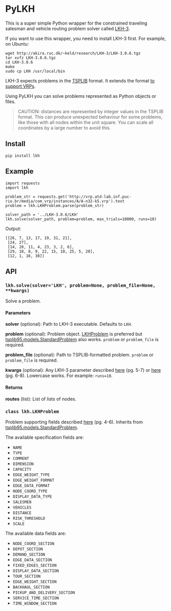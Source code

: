 # PyLKH
This is a super simple Python wrapper for the constrained traveling salesman and vehicle routing problem solver called [LKH-3](http://akira.ruc.dk/~keld/research/LKH-3/).

If you want to use this wrapper, you need to install LKH-3 first. For example, on Ubuntu:
```
wget http://akira.ruc.dk/~keld/research/LKH-3/LKH-3.0.6.tgz
tar xvfz LKH-3.0.6.tgz
cd LKH-3.0.6
make
sudo cp LKH /usr/local/bin
```

LKH-3 expects problems in the [TSPLIB](https://github.com/ben-hudson/pylkh/blob/master/docs/tsplib.pdf) format.
It extends the format [to support VRPs](https://github.com/ben-hudson/pylkh/blob/master/docs/lkh-3.pdf).

Using PyLKH you can solve problems represented as Python objects or files.

> CAUTION: distances are represented by integer values in the TSPLIB format. This can produce unexpected behaviour for some problems, like those with all nodes within the unit square. You can scale all coordinates by a large number to avoid this.

## Install
```
pip install lkh
```

## Example
```
import requests
import lkh

problem_str = requests.get('http://vrp.atd-lab.inf.puc-rio.br/media/com_vrp/instances/A/A-n32-k5.vrp').text
problem = lkh.LKHProblem.parse(problem_str)

solver_path = '../LKH-3.0.6/LKH'
lkh.solve(solver_path, problem=problem, max_trials=10000, runs=10)
```
Output:
```
[[26, 7, 13, 17, 19, 31, 21],
 [24, 27],
 [14, 28, 11, 4, 23, 3, 2, 6],
 [29, 18, 8, 9, 22, 15, 10, 25, 5, 20],
 [12, 1, 16, 30]]
```

## API
### ```lkh.solve(solver='LKH', problem=None, problem_file=None, **kwargs)```

Solve a problem.

#### Parameters
**solver** (optional): Path to LKH-3 executable. Defaults to `LKH`.

**problem** (optional): Problem object. [LKHProblem](https://github.com/ben-hudson/pylkh/blob/master/lkh/problems.py#L28) is preferred but [tsplib95.models.StandardProblem](https://tsplib95.readthedocs.io/en/stable/pages/modules.html#tsplib95.models.StandardProblem) also works. `problem` or `problem_file` is required.

**problem_file** (optional): Path to TSPLIB-formatted problem. `problem` or `problem_file` is required.

**kwargs** (optional): Any LKH-3 parameter described [here](https://github.com/ben-hudson/pylkh/blob/master/docs/lkh.pdf) (pg. 5-7) or [here](https://github.com/ben-hudson/pylkh/blob/master/docs/lkh-3.pdf) (pg. 6-8). Lowercase works. For example: `runs=10`.

#### Returns
**routes** (list): List of lists of nodes.

### ```class lkh.LKHProblem```

Problem supporting fields described [here](https://github.com/ben-hudson/pylkh/blob/master/docs/lkh-3.pdf) (pg. 4-6). Inherits from [tsplib95.models.StandardProblem](https://tsplib95.readthedocs.io/en/stable/pages/modules.html#tsplib95.models.StandardProblem).

The available specification fields are:
* `NAME`
* `TYPE`
* `COMMENT`
* `DIMENSION`
* `CAPACITY`
* `EDGE_WEIGHT_TYPE`
* `EDGE_WEIGHT_FORMAT`
* `EDGE_DATA_FORMAT`
* `NODE_COORD_TYPE`
* `DISPLAY_DATA_TYPE`
* `SALESMEN`
* `VEHICLES`
* `DISTANCE`
* `RISK_THRESHOLD`
* `SCALE`

The available data fields are:
* `NODE_COORD_SECTION`
* `DEPOT_SECTION`
* `DEMAND_SECTION`
* `EDGE_DATA_SECTION`
* `FIXED_EDGES_SECTION`
* `DISPLAY_DATA_SECTION`
* `TOUR_SECTION`
* `EDGE_WEIGHT_SECTION`
* `BACKHAUL_SECTION`
* `PICKUP_AND_DELIVERY_SECTION`
* `SERVICE_TIME_SECTION`
* `TIME_WINDOW_SECTION`
